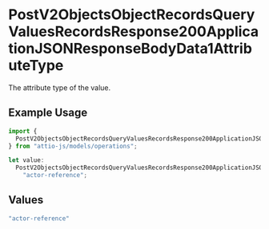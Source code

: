 # PostV2ObjectsObjectRecordsQueryValuesRecordsResponse200ApplicationJSONResponseBodyData1AttributeType

The attribute type of the value.

## Example Usage

```typescript
import {
  PostV2ObjectsObjectRecordsQueryValuesRecordsResponse200ApplicationJSONResponseBodyData1AttributeType,
} from "attio-js/models/operations";

let value:
  PostV2ObjectsObjectRecordsQueryValuesRecordsResponse200ApplicationJSONResponseBodyData1AttributeType =
    "actor-reference";
```

## Values

```typescript
"actor-reference"
```